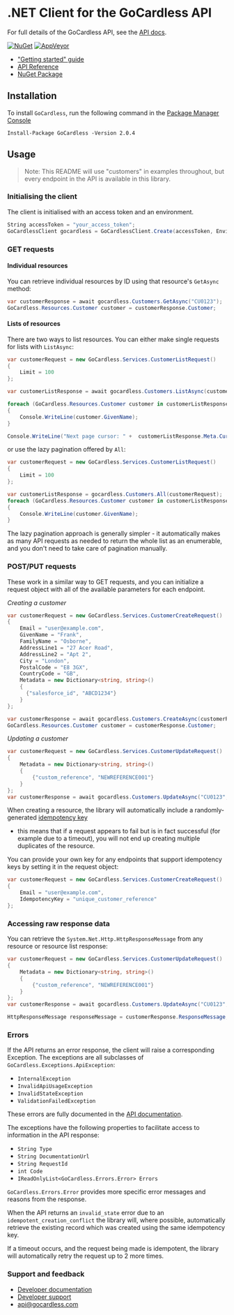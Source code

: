 # .NET Client for the GoCardless API

For full details of the GoCardless API, see the [API docs](https://developer.gocardless.com/).

[![NuGet](https://img.shields.io/nuget/v/GoCardless.svg)](https://www.nuget.org/packages/GoCardless/)
[![AppVeyor](https://img.shields.io/appveyor/ci/jacobpgn/gocardless-dotnet.svg)](https://ci.appveyor.com/project/jacobpgn/gocardless-dotnet)

- ["Getting started" guide](https://developer.gocardless.com/getting-started/api/introduction/)
- [API Reference](https://developer.gocardless.com/api-reference)
- [NuGet Package](https://www.nuget.org/packages/GoCardless/)

## Installation

To install `GoCardless`, run the following command in the [Package Manager Console](https://docs.microsoft.com/en-us/nuget/tools/package-manager-console)

`Install-Package GoCardless -Version 2.0.4`


## Usage

> Note: This README will use "customers" in examples throughout, but every endpoint in the API is available in this library.

### Initialising the client

The client is initialised with an access token and an environment.

```cs
String accessToken = "your_access_token";
GoCardlessClient gocardless = GoCardlessClient.Create(accessToken, Environment.SANDBOX);
```

### GET requests

#### Individual resources

You can retrieve individual resources by ID using that resource's `GetAsync` method:

```cs
var customerResponse = await gocardless.Customers.GetAsync("CU0123");
GoCardless.Resources.Customer customer = customerResponse.Customer;
```

#### Lists of resources

There are two ways to list resources. You can either make single requests for lists with `ListAsync`:

```cs
var customerRequest = new GoCardless.Services.CustomerListRequest()
{
    Limit = 100
};

var customerListResponse = await gocardless.Customers.ListAsync(customerRequest);

foreach (GoCardless.Resources.Customer customer in customerListResponse.Customers)
{
    Console.WriteLine(customer.GivenName);
}

Console.WriteLine("Next page cursor: " +  customerListResponse.Meta.Cursors.After);
```

or use the lazy pagination offered by `All`:

```cs
var customerRequest = new GoCardless.Services.CustomerListRequest()
{
    Limit = 100
};

var customerListResponse = gocardless.Customers.All(customerRequest);
foreach (GoCardless.Resources.Customer customer in customerListResponse)
{
    Console.WriteLine(customer.GivenName);
}
```

The lazy pagination approach is generally simpler - it automatically makes as many API requests as needed to return
the whole list as an enumerable, and you don't need to take care of pagination manually.

### POST/PUT requests

These work in a similar way to GET requests, and you can initialize a request object with all of the available
parameters for each endpoint.

*Creating a customer*

```cs
var customerRequest = new GoCardless.Services.CustomerCreateRequest()
{
    Email = "user@example.com",
    GivenName = "Frank",
    FamilyName = "Osborne",
    AddressLine1 = "27 Acer Road",
    AddressLine2 = "Apt 2",
    City = "London",
    PostalCode = "E8 3GX",
    CountryCode = "GB",
    Metadata = new Dictionary<string, string>()
    {
      {"salesforce_id", "ABCD1234"}
    }
};

var customerResponse = await gocardless.Customers.CreateAsync(customerRequest);
GoCardless.Resources.Customer customer = customerResponse.Customer;
```

*Updating a customer*

```cs
var customerRequest = new GoCardless.Services.CustomerUpdateRequest()
{
    Metadata = new Dictionary<string, string>()
    {
        {"custom_reference", "NEWREFERENCE001"}
    }
};
var customerResponse = await gocardless.Customers.UpdateAsync("CU0123", customerRequest);
```

When creating a resource, the library will automatically include a randomly-generated
[idempotency key](https://developer.gocardless.com/api-reference/#making-requests-idempotency-keys)
- this means that if a request appears to fail but is in fact successful (for example due
to a timeout), you will not end up creating multiple duplicates of the resource.

You can provide your own key for any endpoints that support idempotency keys by setting it in
the request object:

```cs
var customerRequest = new GoCardless.Services.CustomerCreateRequest()
{
    Email = "user@example.com",
    IdempotencyKey = "unique_customer_reference"
};
```

### Accessing raw response data

You can retrieve the `System.Net.Http.HttpResponseMessage` from any resource or resource list response:

```cs
var customerRequest = new GoCardless.Services.CustomerUpdateRequest()
{
    Metadata = new Dictionary<string, string>()
    {
        {"custom_reference", "NEWREFERENCE001"}
    }
};
var customerResponse = await gocardless.Customers.UpdateAsync("CU0123", customerRequest);

HttpResponseMessage responseMessage = customerResponse.ResponseMessage;
```

### Errors

If the API returns an error response, the client will raise a corresponding Exception.
The exceptions are all subclasses of `GoCardless.Exceptions.ApiException`:

- `InternalException`
- `InvalidApiUsageException`
- `InvalidStateException`
- `ValidationFailedException`

These errors are fully documented in the [API documentation](https://developer.gocardless.com/api-reference/#overview-errors).

The exceptions have the following properties to facilitate access to information in the API response:

- `String Type`
- `String DocumentationUrl`
- `String RequestId`
- `int Code`
- `IReadOnlyList<GoCardless.Errors.Error> Errors`

`GoCardless.Errors.Error` provides more specific error messages and reasons from the response.

When the API returns an `invalid_state` error due to an `idempotent_creation_conflict` the library will, where possible,
automatically retrieve the existing record which was created using the same idempotency key.

If a timeout occurs, and the request being made is idempotent, the library will automatically retry the request up to 2 more times.

### Support and feedback

- [Developer documentation](https://developer.gocardless.com/)
- [Developer support](https://support.gocardless.com/hc/en-us/categories/115000140449)
- api@gocardless.com
